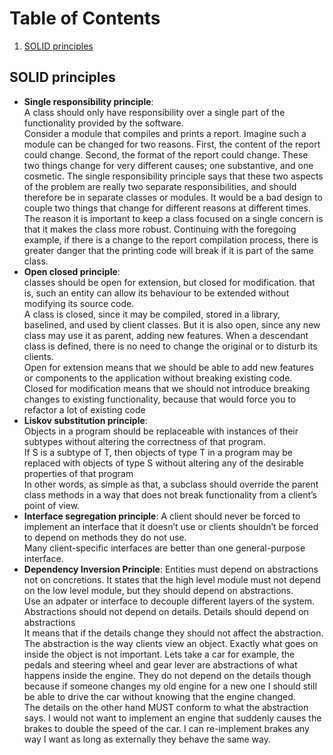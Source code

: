 # Table of Contents
1. [SOLID principles](#solid)

## SOLID principles <a name="solid"></a>
- **Single responsibility principle**:<br />
A class should only have responsibility over a single part of the functionality provided by the software.<br />
Consider a module that compiles and prints a report. Imagine such a module can be changed for two reasons. First, the content of the report could change. Second, the format of the report could change. These two things change for very different causes; one substantive, and one cosmetic. The single responsibility principle says that these two aspects of the problem are really two separate responsibilities, and should therefore be in separate classes or modules. It would be a bad design to couple two things that change for different reasons at different times.<br />
The reason it is important to keep a class focused on a single concern is that it makes the class more robust. Continuing with the foregoing example, if there is a change to the report compilation process, there is greater danger that the printing code will break if it is part of the same class.<br />
- **Open closed principle**:<br />
classes should be open for extension, but closed for modification. that is, such an entity can allow its behaviour to be extended without modifying its source code.<br />
A class is closed, since it may be compiled, stored in a library, baselined, and used by client classes. But it is also open, since any new class may use it as parent, adding new features. When a descendant class is defined, there is no need to change the original or to disturb its clients.<br />
Open for extension means that we should be able to add new features or components to the application without breaking existing code.<br />
Closed for modification means that we should not introduce breaking changes to existing functionality, because that would force you to refactor a lot of existing code<br />
- **Liskov substitution principle**:<br />
Objects in a program should be replaceable with instances of their subtypes without altering the correctness of that program.<br />
If S is a subtype of T, then objects of type T in a program may be replaced with objects of type S without altering any of the desirable properties of that program<br />
In other words, as simple as that, a subclass should override the parent class methods in a way that does not break functionality from a client’s point of view.<br />
 - **Interface segregation principle**:
A client should never be forced to implement an interface that it doesn’t use or clients shouldn’t be forced to depend on methods they do not use.<br />
Many client-specific interfaces are better than one general-purpose interface.<br />
- **Dependency Inversion Principle**:
Entities must depend on abstractions not on concretions. It states that the high level module must not depend on the low level module, but they should depend on abstractions.<br />
Use an adpater or interface to decouple different layers of the system.<br />
Abstractions should not depend on details. Details should depend on abstractions<br />
It means that if the details change they should not affect the abstraction. The abstraction is the way clients view an object. Exactly what goes on inside the object is not important. Lets take a car for example, the pedals and steering wheel and gear lever are abstractions of what happens inside the engine. They do not depend on the details though because if someone changes my old engine for a new one I should still be able to drive the car without knowing that the engine changed.<br />
The details on the other hand MUST conform to what the abstraction says. I would not want to implement an engine that suddenly causes the brakes to double the speed of the car. I can re-implement brakes any way I want as long as externally they behave the same way.<br />
